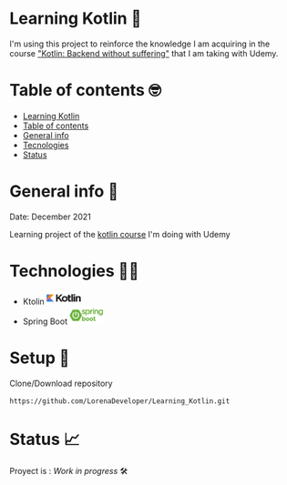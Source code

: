 # Learning Kotlin :green_book:

I'm using this project to reinforce the knowledge I am acquiring in the course ["Kotlin: Backend without suffering"](https://www.udemy.com/course/kotlin-backend-sin-sufrimiento/) that I am taking with Udemy.

# Table of contents :nerd_face:
* [Learning Kotlin](#learning-kotlin-green_book)
* [Table of contents](#table-of-contents-nerd_face)
* [General info](#general-info-thought_balloon)
* [Tecnologies](#technologies-woman_technologist)
* [Status](#status-chart_with_upwards_trend)

# General info 	:thought_balloon:
Date: December 2021

Learning project of the [kotlin course](https://www.udemy.com/course/kotlin-backend-sin-sufrimiento/) I'm doing with Udemy

# Technologies 	:woman_technologist:
* Ktolin <img src="https://github.com/LorenaDeveloper/Learning_Kotlin/blob/main/Images/kotlin.png" width='60px'>
* Spring Boot <img src="https://github.com/LorenaDeveloper/Learning_Kotlin/blob/main/Images/spring-boot.png" width='60px'>

# Setup :mega:

Clone/Download repository
```sh
https://github.com/LorenaDeveloper/Learning_Kotlin.git
```

# Status :chart_with_upwards_trend:
Proyect is : _Work in progress_ :hammer_and_wrench:
